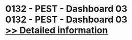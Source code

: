# 0132 - PEST - Dashboard 03<br />0132 - PEST - Dashboard 03<br />[>> Detailed information](https://secure.shareit.com/shareit/product.html?productid=300992317&affiliateid=200057808)